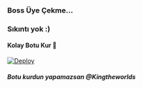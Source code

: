 ### Boss Üye Çekme...


### Sıkıntı yok :) 

#### Kolay Botu Kur 🤫

[![Deploy](https://www.herokucdn.com/deploy/button.svg)](https://heroku.com/deploy?template=https://github.com/Bybosstr/BossAdder)

##### Botu kurdun yapamazsan @Kingtheworlds

